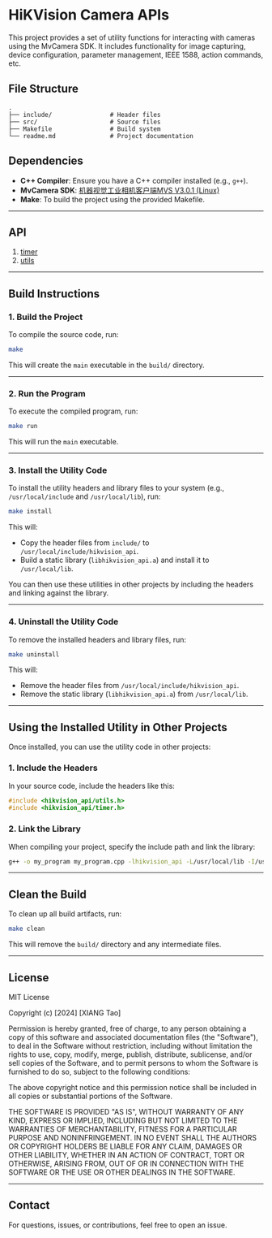 

# HiKVision Camera APIs

This project provides a set of utility functions for interacting with cameras using the MvCamera SDK. It includes functionality for image capturing, device configuration, parameter management, IEEE 1588, action commands, etc.

## **File Structure**

```
.
├── include/                # Header files
├── src/                    # Source files
├── Makefile                # Build system
└── readme.md               # Project documentation
```

## **Dependencies**

- **C++ Compiler**: Ensure you have a C++ compiler installed (e.g., `g++`).
- **MvCamera SDK**: [机器视觉工业相机客户端MVS V3.0.1 (Linux)](https://www.hikrobotics.com/cn/machinevision/service/download/?module=0)
- **Make**: To build the project using the provided Makefile.

---

## **API**
1. [timer](https://github.com/leoxiang66/hikvision_camera_api/blob/cpp/include/timer.h)
2. [utils](https://github.com/leoxiang66/hikvision_camera_api/blob/cpp/include/utils.h)

---



## **Build Instructions**

### **1. Build the Project**

To compile the source code, run:

```sh
make
```

This will create the `main` executable in the `build/` directory.

---

### **2. Run the Program**

To execute the compiled program, run:

```sh
make run
```

This will run the `main` executable.

---

### **3. Install the Utility Code**

To install the utility headers and library files to your system (e.g., `/usr/local/include` and `/usr/local/lib`), run:

```sh
make install
```

This will:
- Copy the header files from `include/` to `/usr/local/include/hikvision_api`.
- Build a static library (`libhikvision_api.a`) and install it to `/usr/local/lib`.

You can then use these utilities in other projects by including the headers and linking against the library.

---

### **4. Uninstall the Utility Code**

To remove the installed headers and library files, run:

```sh
make uninstall
```

This will:
- Remove the header files from `/usr/local/include/hikvision_api`.
- Remove the static library (`libhikvision_api.a`) from `/usr/local/lib`.

---

## **Using the Installed Utility in Other Projects**

Once installed, you can use the utility code in other projects:

### **1. Include the Headers**

In your source code, include the headers like this:

```cpp
#include <hikvision_api/utils.h>
#include <hikvision_api/timer.h>
```

### **2. Link the Library**

When compiling your project, specify the include path and link the library:

```sh
g++ -o my_program my_program.cpp -lhikvision_api -L/usr/local/lib -I/usr/local/include
```

---

## **Clean the Build**

To clean up all build artifacts, run:

```sh
make clean
```

This will remove the `build/` directory and any intermediate files.

---

## **License**

MIT License

Copyright (c) [2024] [XIANG Tao]

Permission is hereby granted, free of charge, to any person obtaining a copy
of this software and associated documentation files (the "Software"), to deal
in the Software without restriction, including without limitation the rights
to use, copy, modify, merge, publish, distribute, sublicense, and/or sell
copies of the Software, and to permit persons to whom the Software is
furnished to do so, subject to the following conditions:

The above copyright notice and this permission notice shall be included in all
copies or substantial portions of the Software.

THE SOFTWARE IS PROVIDED "AS IS", WITHOUT WARRANTY OF ANY KIND, EXPRESS OR
IMPLIED, INCLUDING BUT NOT LIMITED TO THE WARRANTIES OF MERCHANTABILITY,
FITNESS FOR A PARTICULAR PURPOSE AND NONINFRINGEMENT. IN NO EVENT SHALL THE
AUTHORS OR COPYRIGHT HOLDERS BE LIABLE FOR ANY CLAIM, DAMAGES OR OTHER
LIABILITY, WHETHER IN AN ACTION OF CONTRACT, TORT OR OTHERWISE, ARISING FROM,
OUT OF OR IN CONNECTION WITH THE SOFTWARE OR THE USE OR OTHER DEALINGS IN THE
SOFTWARE.

---

## **Contact**

For questions, issues, or contributions, feel free to open an issue.

